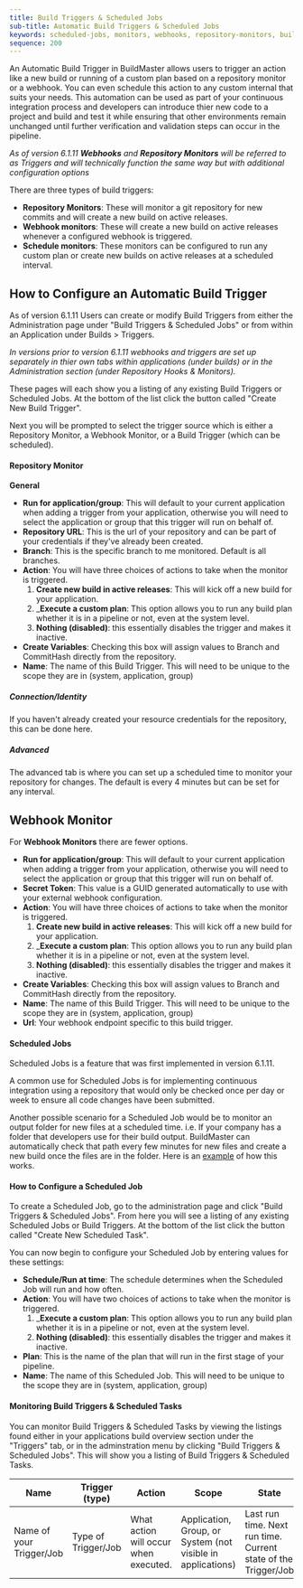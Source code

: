 ```yaml
---
title: Build Triggers & Scheduled Jobs
sub-title: Automatic Build Triggers & Scheduled Jobs
keywords: scheduled-jobs, monitors, webhooks, repository-monitors, buildmaster, continuous-integration
sequence: 200
---
```


An Automatic Build Trigger in BuildMaster allows users to trigger an action like a new build or running of a custom plan based on a repository monitor or a webhook. You can even schedule this action to any custom internal that suits your needs. This automation can be used as part of your continuous integration process and developers can introduce thier new code to a project and build and test it while ensuring that other environments remain unchanged until further verification and validation steps can occur in the pipeline.  

_As of version 6.1.11 __Webhooks__ and __Repository Monitors__ will be referred to as Triggers and will technically function the same way but with additional configuration options_

There are three types of build triggers:
 * __Repository Monitors__: These will monitor a git repository for new commits and will create a new build on active releases.
 * __Webhook monitors__: These will create a new build on active releases whenever a configured webhook is triggered. 
 * __Schedule monitors__: These monitors can be configured to run any custom plan or create new builds on active releases at a scheduled interval. 

## How to Configure an Automatic Build Trigger
As of version 6.1.11 Users can create or modify Build Triggers from either the Administration page under "Build Triggers & Scheduled Jobs" or from within an Application under Builds > Triggers. 

_In versions prior to version 6.1.11 webhooks and triggers are set up separately in thier own tabs within applications (under builds) or in the Administration section (under Repository Hooks & Monitors)._

These pages will each show you a listing of any existing Build Triggers or Scheduled Jobs. At the bottom of the list click the button called "Create New Build Trigger".

Next you will be prompted to select the trigger source which is either a Repository Monitor, a Webhook Monitor, or a Build Trigger (which can be scheduled). 


#### Repository Monitor

__General__

-  __Run for application/group__: This will default to your current application when adding a trigger from your application, otherwise you will need to select the application or group that this trigger will run on behalf of.
- __Repository URL__:  This is the url of your repository and can be part of your credentials if they've already been created. 
- __Branch__: This is the specific branch to me monitored. Default is all branches.
- __Action__: You will have three choices of actions to take when the monitor is triggered.
    1. __Create new build in active releases__: This will kick off a new build for your application.
    2. ___Execute a custom plan__: This option allows you to run any build plan whether it is in a pipeline or not, even at the system level.
    3. __Nothing (disabled)__: this essentially disables the trigger and makes it inactive.
- __Create Variables__: Checking this box will assign values to Branch and CommitHash directly from the repository.    
- __Name__: The name of this Build Trigger. This will need to be unique to the scope they are in (system, application, group)

##### Connection/Identity
If you haven't already created your resource credentials for the repository, this can be done here.

##### Advanced
The advanced tab  is where you can set up a scheduled time to monitor your repository for changes. The default is every 4 minutes but can be set for any interval.

## Webhook Monitor


For __Webhook Monitors__ there are fewer options. 

-  __Run for application/group__: This will default to your current application when adding a trigger from your application, otherwise you will need to select the application or group that this trigger will run on behalf of.
- __Secret Token__: This value is a GUID generated automatically to use with your external webhook configuration.  
- __Action__: You will have three choices of actions to take when the monitor is triggered.
    1. __Create new build in active releases__: This will kick off a new build for your application.
    2. ___Execute a custom plan__: This option allows you to run any build plan whether it is in a pipeline or not, even at the system level.
    3. __Nothing (disabled)__: this essentially disables the trigger and makes it inactive.
- __Create Variables__: Checking this box will assign values to Branch and CommitHash directly from the repository.    
- __Name__: The name of this Build Trigger. This will need to be unique to the scope they are in (system, application, group)
- __Url__: Your webhook endpoint specific to this build trigger.


#### Scheduled Jobs
Scheduled Jobs is a feature that was first implemented in version 6.1.11. 
 
A common use for Scheduled Jobs is for implementing continuous integration using a repository that would only be checked once per day or week to ensure all code changes have been submitted. 

Another possible scenario for a Scheduled Job would be to monitor an output folder for new files at a scheduled time. i.e. If your company has a folder that developers use for their build output. BuildMaster can automatically check that path every few minutes for new files and create a new build once the files are in the folder. Here is an [example](https://buildmaster.inedo.com/applications/42/) of how this works.


#### How to Configure a Scheduled Job
To create a Scheduled Job, go to the administration page and click "Build Triggers & Scheduled Jobs". From here you will see a listing of any existing Scheduled Jobs or Build Triggers. At the bottom of the list click the button called "Create New Scheduled Task".

You can now begin to configure your Scheduled Job by entering values for these settings:


- __Schedule/Run at time__: The schedule determines when the Scheduled Job will run and how often. 
- __Action__: You will have two choices of actions to take when the monitor is triggered.
    1. ___Execute a custom plan__: This option allows you to run any build plan whether it is in a pipeline or not, even at the system level.
    3. __Nothing (disabled)__: this essentially disables the trigger and makes it inactive.
- __Plan__: This is the name of the plan that will run in the first stage of your pipeline.
- __Name__: The name of this Scheduled Job. This will need to be unique to the scope they are in (system, application, group)


#### Monitoring Build Triggers & Scheduled Tasks
You can monitor Build Triggers & Scheduled Tasks by viewing the listings found either in your applications build overview section under the "Triggers" tab, or in the adminstration menu by clicking "Build Triggers & Scheduled Jobs". This will show you a listing of Build Triggers & Scheduled Tasks. 

|Name |Trigger (type)|Action|Scope |State
|---|---|---|---|---|
|Name of your Trigger/Job|Type of Trigger/Job|What action will occur when executed.|Application, Group, or System (not visible in applications)| Last run time. Next run time. Current state of the Trigger/Job

